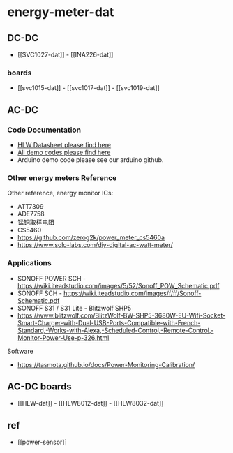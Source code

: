 
# energy-meter-dat

## DC-DC

- [[SVC1027-dat]] - [[INA226-dat]]


### boards

- [[svc1015-dat]] - [[svc1017-dat]] - [[svc1019-dat]]





## AC-DC

### Code Documentation

* [HLW Datasheet please find here](https://github.com/Edragon/Datasheet/tree/master/HLW)
* [All demo codes please find here](https://bitbucket.org/e_dragon/hlw)
* Arduino demo code please see our arduino github.

### Other energy meters Reference

Other reference, energy monitor ICs:
* ATT7309
* ADE7758
* 锰铜取样电阻
* CS5460 
* https://github.com/zerog2k/power_meter_cs5460a
* https://www.solo-labs.com/diy-digital-ac-watt-meter/


### Applications 

* SONOFF POWER SCH - https://wiki.iteadstudio.com/images/5/52/Sonoff_POW_Schematic.pdf
* SONOFF SCH - https://wiki.iteadstudio.com/images/f/ff/Sonoff-Schematic.pdf
* SONOFF S31 / S31 Lite - 
Blitzwolf SHP5 
* https://www.blitzwolf.com/BlitzWolf-BW-SHP5-3680W-EU-Wifi-Socket-Smart-Charger-with-Dual-USB-Ports-Compatible-with-French-Standard,-Works-with-Alexa,-Scheduled-Control,-Remote-Control,-Monitor-Power-Use-p-326.html


Software 
* https://tasmota.github.io/docs/Power-Monitoring-Calibration/


## AC-DC boards 

- [[HLW-dat]] - [[HLW8012-dat]] - [[HLW8032-dat]]



## ref 

- [[power-sensor]]

